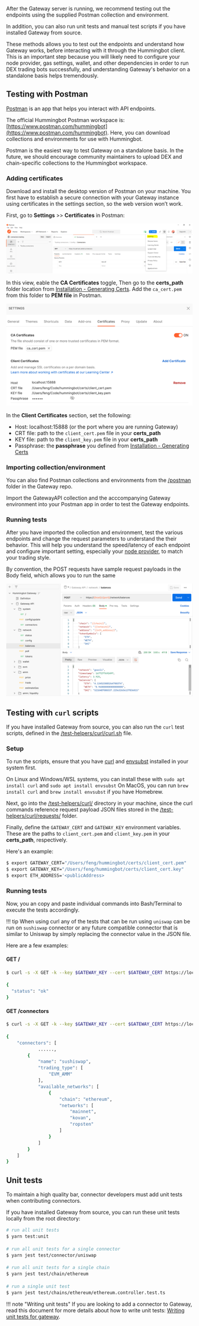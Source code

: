 After the Gateway server is running, we recommend testing out the endpoints using the supplied Postman collection and environment. 

In addition, you can also run unit tests and manual test scripts if you have installed Gateway from source.

These methods allows you to test out the endpoints and understand how Gateway works, before interacting with it through the Hummingbot client. This is an important step because you will likely need to configure your node provider, gas settings, wallet, and other dependencies in order to run DEX trading bots successfully, and understanding Gateway's behavior on a standalone basis helps tremendously.

## Testing with Postman

[Postman](https://www.postman.com/) is an app that helps you interact with API endpoints. 

The official Hummingbot Postman workspace is: [https://www.postman.com/hummingbot](https://www.postman.com/hummingbot). Here, you can download collections and environments for use with Hummingbot.

Postman is the easiest way to test Gateway on a standalone basis. In the future, we should encourage community maintainers to upload DEX and chain-specific collections to the Hummingbot workspace.

### Adding certificates

Download and install the desktop version of Postman on your machine. You first have to establish a secure connection with your Gateway instance using certificates in the settings section, so the web version won’t work.

First, go to **Settings** >> **Certificates** in Postman:

[![](./postman-certs-1.png)](./postman-certs-1.png)

In this view, eable the **CA Certificates** toggle, Then go to the **certs_path** folder location from [Installation - Generating Certs](/gateway/installation/#generate-certs). Add the `ca_cert.pem` from this folder to **PEM file** in Postman.

[![](./postman-certs-2.png)](./postman-certs-2.png)

In the **Client Certificates** section, set the following:

* Host: localhost:15888 (or the port where you are running Gateway)
* CRT file: path to the `client_cert.pem` file in your **certs_path**
* KEY file: path to the `client_key.pem` file in your **certs_path**
* Passphrase: the **passphrase** you defined from [Installation - Generating Certs](/gateway/installation/#generate-certs)

### Importing collection/environment

You can also find Postman collections and environments from the [/postman](https://github.com/hummingbot/gateway/tree/main/postman) folder in the Gateway repo.

Import the GatewayAPI collection and the acccompanying Gateway environment into your Postman app in order to test the Gateway endpoints.

### Running tests

After you have imported the collection and environment, test the various endpoints and change the request parameters to understand the their behavior. This will help you understand the speed/latency of each endpoint and configure important setting, especially your [node provider](./node-providers), to match your trading style.

By convention, the POST requests have sample request payloads in the Body field, which allows you to run the same

[![](./postman-balances.png)](./postman-balances.png)


## Testing with `curl` scripts

If you have installed Gateway from source, you can also run the `curl` test scripts, defined in the [/test-helpers/curl/curl.sh](https://github.com/hummingbot/gateway/blob/main/test-helpers/curl/curl.sh) file. 

### Setup

To run the scripts, ensure that you have [curl](https://curl.se/) and [envsubst](https://www.gnu.org/software/gettext/manual/html_node/envsubst-Invocation.html) installed in your system first.

On Linux and Windows/WSL systems, you can install these with `sudo apt install curl` and `sudo apt install envsubst` On MacOS, you can run `brew install curl` and `brew install envsubst` if you have Homebrew.

Next, go into the [/test-helpers/curl/](https://github.com/hummingbot/gateway/tree/main/test-helpers/curl) directory in your machine, since the curl commands reference request payload JSON files stored in the [/test-helpers/curl/requests/](https://github.com/hummingbot/gateway/tree/main/test-helpers/curl/requests) folder.

Finally, define the `GATEWAY_CERT` and `GATEWAY_KEY` environment variables. These are the paths to `client_cert.pem` and `client_key.pem` in your **certs_path**, respectively. 

Here's an example:
```bash
$ export GATEWAY_CERT="/Users/feng/hummingbot/certs/client_cert.pem"
$ export GATEWAY_KEY="/Users/feng/hummingbot/certs/client_cert.key"
$ export ETH_ADDRESS='<publicAddress>
```

### Running tests

Now, you an copy and paste individual commands into Bash/Terminal to execute the tests accordingly.

!!! tip
    When using curl any of the tests that can be run using `uniswap` can be run on `sushiswap` connector or any future compatible connector that is similar to Uniswap by simply replacing the connector value in the JSON file.

Here are a few examples:

#### GET /
```bash
$ curl -s -X GET -k --key $GATEWAY_KEY --cert $GATEWAY_CERT https://localhost:15888/ | jq

{
  "status": "ok"
}
```

#### GET /connectors
```bash
$ curl -s -X GET -k --key $GATEWAY_KEY --cert $GATEWAY_CERT https://localhost:15888/connectors | jq

{
    "connectors": [
			......,
        {
            "name": "sushiswap",
            "trading_type": [
                "EVM_AMM"
            ],
            "available_networks": [
                {
                    "chain": "ethereum",
                    "networks": [
                        "mainnet",
                        "kovan",
                        "ropsten"
                    ]
                }
            ]
        }
    ]
}
```

## Unit tests

To maintain a high quality bar, connector developers must add unit tests when contributing connectors.

If you have installed Gateway from source, you can run these unit tests locally from the root directory:

```bash
# run all unit tests
$ yarn test:unit 

# run all unit tests for a single connector
$ yarn jest test/connector/uniswap

# run all unit tests for a single chain
$ yarn jest test/chain/ethereum

# run a single unit test
$ yarn jest test/chains/ethereum/ethereum.controller.test.ts
```

!!! note "Writing unit tests"
    If you are looking to add a connector to Gateway, read this document for more details about how to write unit tests: [Writing unit tests for gateway](https://github.com/hummingbot/gateway/blob/main/docs/testing.md).

